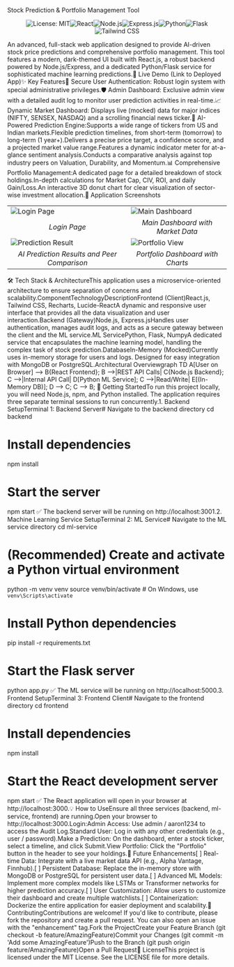 Stock Prediction & Portfolio Management Tool<p align="center"><img src="https://img.shields.io/badge/License-MIT-blue.svg" alt="License: MIT"><img src="https://img.shields.io/badge/React-18.2.0-blue?logo=react" alt="React"><img src="https://img.shields.io/badge/Node.js-20.x-green?logo=nodedotjs" alt="Node.js"><img src="https://img.shields.io/badge/Express.js-4.19-lightgrey?logo=express" alt="Express.js"><img src="https://img.shields.io/badge/Python-3.10-blue?logo=python" alt="Python"><img src="https://img.shields.io/badge/Flask-3.0-lightgrey?logo=flask" alt="Flask"><img src="https://img.shields.io/badge/Tailwind_CSS-3.4-cyan?logo=tailwindcss" alt="Tailwind CSS"></p>An advanced, full-stack web application designed to provide AI-driven stock price predictions and comprehensive portfolio management. This tool features a modern, dark-themed UI built with React.js, a robust backend powered by Node.js/Express, and a dedicated Python/Flask service for sophisticated machine learning predictions.🚀 Live Demo (Link to Deployed App)✨ Key Features🔐 Secure User Authentication: Robust login system with special administrative privileges.🛡️ Admin Dashboard: Exclusive admin view with a detailed audit log to monitor user prediction activities in real-time.📈 Dynamic Market Dashboard: Displays live (mocked) data for major indices (NIFTY, SENSEX, NASDAQ) and a scrolling financial news ticker.🤖 AI-Powered Prediction Engine:Supports a wide range of tickers from US and Indian markets.Flexible prediction timelines, from short-term (tomorrow) to long-term (1 year+).Delivers a precise price target, a confidence score, and a projected market value range.Features a dynamic indicator meter for at-a-glance sentiment analysis.Conducts a comparative analysis against top industry peers on Valuation, Durability, and Momentum.📊 Comprehensive Portfolio Management:A dedicated page for a detailed breakdown of stock holdings.In-depth calculations for Market Cap, CIV, ROI, and daily Gain/Loss.An interactive 3D donut chart for clear visualization of sector-wise investment allocation.📸 Application Screenshots<table><tr><td><img src="https://placehold.co/800x450/1a202c/718096?text=Login+Page" alt="Login Page"></td><td><img src="https://placehold.co/800x450/1a202c/718096?text=Main+Dashboard" alt="Main Dashboard"></td></tr><tr><td align="center"><em>Login Page</em></td><td align="center"><em>Main Dashboard with Market Data</em></td></tr><tr><td><img src="https://placehold.co/800x450/1a202c/718096?text=Prediction+Result" alt="Prediction Result"></td><td><img src="https://placehold.co/800x450/1a202c/718096?text=Portfolio+View" alt="Portfolio View"></td></tr><tr><td align="center"><em>AI Prediction Results and Peer Comparison</em></td><td align="center"><em>Portfolio Dashboard with Charts</em></td></tr></table>🛠️ Tech Stack & ArchitectureThis application uses a microservice-oriented architecture to ensure separation of concerns and scalability.ComponentTechnologyDescriptionFrontend (Client)React.js, Tailwind CSS, Recharts, Lucide-ReactA dynamic and responsive user interface that provides all the data visualization and user interaction.Backend (Gateway)Node.js, Express.jsHandles user authentication, manages audit logs, and acts as a secure gateway between the client and the ML service.ML ServicePython, Flask, NumpyA dedicated service that encapsulates the machine learning model, handling the complex task of stock prediction.DatabaseIn-Memory (Mocked)Currently uses in-memory storage for users and logs. Designed for easy integration with MongoDB or PostgreSQL.Architectural Overviewgraph TD
    A[User on Browser] --> B{React Frontend};
    B -->|REST API Calls| C{Node.js Backend};
    C -->|Internal API Call| D[Python ML Service];
    C -->|Read/Write| E[(In-Memory DB)];
    D --> C;
    C --> B;
🚀 Getting StartedTo run this project locally, you will need Node.js, npm, and Python installed. The application requires three separate terminal sessions to run concurrently.1. Backend SetupTerminal 1: Backend Server# Navigate to the backend directory
cd backend

# Install dependencies
npm install

# Start the server
npm start
✅ The backend server will be running on http://localhost:3001.2. Machine Learning Service SetupTerminal 2: ML Service# Navigate to the ML service directory
cd ml-service

# (Recommended) Create and activate a Python virtual environment
python -m venv venv
source venv/bin/activate  # On Windows, use `venv\Scripts\activate`

# Install Python dependencies
pip install -r requirements.txt

# Start the Flask server
python app.py
✅ The ML service will be running on http://localhost:5000.3. Frontend SetupTerminal 3: Frontend Client# Navigate to the frontend directory
cd frontend

# Install dependencies
npm install

# Start the React development server
npm start
✅ The React application will open in your browser at http://localhost:3000.💡 How to UseEnsure all three services (backend, ml-service, frontend) are running.Open your browser to http://localhost:3000.Login:Admin Access: Use admin / aaron1234 to access the Audit Log.Standard User: Log in with any other credentials (e.g., user / password).Make a Prediction: On the dashboard, enter a stock ticker, select a timeline, and click Submit.View Portfolio: Click the "Portfolio" button in the header to see your holdings.🔮 Future Enhancements[ ] Real-time Data: Integrate with a live market data API (e.g., Alpha Vantage, Finnhub).[ ] Persistent Database: Replace the in-memory store with MongoDB or PostgreSQL for persistent user data.[ ] Advanced ML Models: Implement more complex models like LSTMs or Transformer networks for higher prediction accuracy.[ ] User Customization: Allow users to customize their dashboard and create multiple watchlists.[ ] Containerization: Dockerize the entire application for easier deployment and scalability.🤝 ContributingContributions are welcome! If you'd like to contribute, please fork the repository and create a pull request. You can also open an issue with the "enhancement" tag.Fork the ProjectCreate your Feature Branch (git checkout -b feature/AmazingFeature)Commit your Changes (git commit -m 'Add some AmazingFeature')Push to the Branch (git push origin feature/AmazingFeature)Open a Pull Request📄 LicenseThis project is licensed under the MIT License. See the LICENSE file for more details.
